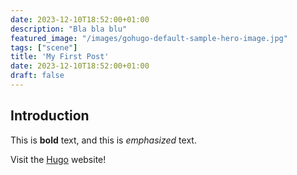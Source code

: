 ```yaml
---
date: 2023-12-10T18:52:00+01:00
description: "Bla bla blu"
featured_image: "/images/gohugo-default-sample-hero-image.jpg"
tags: ["scene"]
title: 'My First Post'
date: 2023-12-10T18:52:00+01:00
draft: false
---
```


## Introduction

This is **bold** text, and this is *emphasized* text.

Visit the [Hugo](https://gohugo.io) website!
